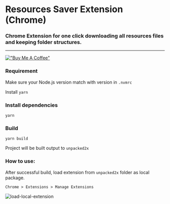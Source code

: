 # Resources Saver Extension (Chrome)

### Chrome Extension for one click downloading all resources files and keeping folder structures.

---

[!["Buy Me A Coffee"](https://www.buymeacoffee.com/assets/img/custom_images/orange_img.png)](https://www.buymeacoffee.com/up209d)

### Requirement

Make sure your Node.js version match with version in `.nvmrc`

Install `yarn`

### Install dependencies

```
yarn
```

### Build

```
yarn build
```

Project will be built output to `unpacked2x`

### How to use:

After successful build, load extension from `unpacked2x` folder as local package.

`Chrome > Extensions > Manage Extensions`

<p>
    <img src="https://github.com/up209d/ResourcesSaverExt/blob/master/guide.png?raw=true" alt="load-local-extension" />
</p>
